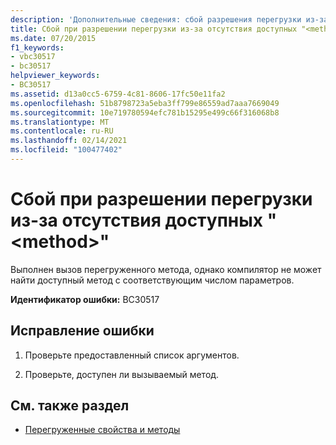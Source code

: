 ```yaml
---
description: 'Дополнительные сведения: сбой разрешения перегрузки из-за отсутствия доступа к " <method> "'
title: Сбой при разрешении перегрузки из-за отсутствия доступных "<method>"
ms.date: 07/20/2015
f1_keywords:
- vbc30517
- bc30517
helpviewer_keywords:
- BC30517
ms.assetid: d13a0cc5-6759-4c81-8606-17fc50e11fa2
ms.openlocfilehash: 51b8798723a5eba3ff799e86559ad7aaa7669049
ms.sourcegitcommit: 10e719780594efc781b15295e499c66f316068b8
ms.translationtype: MT
ms.contentlocale: ru-RU
ms.lasthandoff: 02/14/2021
ms.locfileid: "100477402"
---
```

# <a name="overload-resolution-failed-because-no-method-is-accessible"></a>Сбой при разрешении перегрузки из-за отсутствия доступных "\<method>"

Выполнен вызов перегруженного метода, однако компилятор не может найти доступный метод с соответствующим числом параметров.  
  
 **Идентификатор ошибки:** BC30517  
  
## <a name="to-correct-this-error"></a>Исправление ошибки  
  
1. Проверьте предоставленный список аргументов.  
  
2. Проверьте, доступен ли вызываемый метод.  
  
## <a name="see-also"></a>См. также раздел

- [Перегруженные свойства и методы](../programming-guide/language-features/objects-and-classes/overloaded-properties-and-methods.md)
